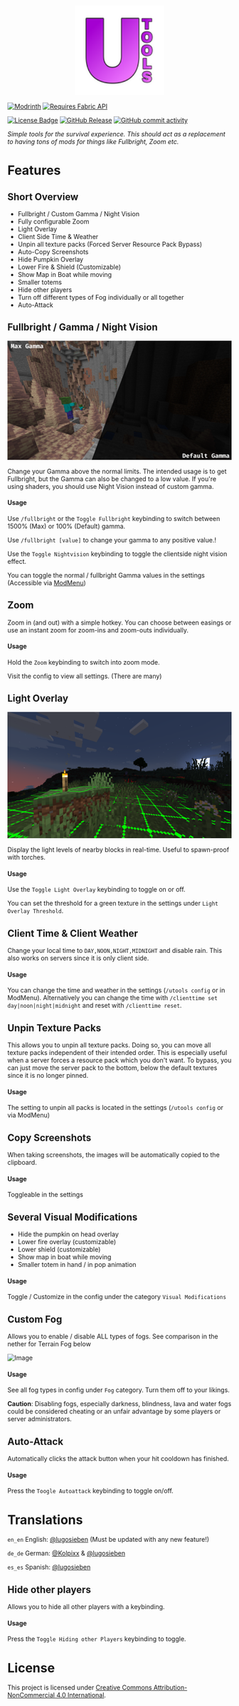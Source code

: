 <p align="center">
<img height="200" src="src/main/resources/assets/utools/icon.png" alt="Logo of UTools">
</p>

[![Modrinth](https://cdn.jsdelivr.net/npm/@intergrav/devins-badges@3/assets/cozy/available/modrinth_vector.svg)](https://modrinth.com/mod/utools)
[![Requires Fabric API](https://cdn.jsdelivr.net/npm/@intergrav/devins-badges@3/assets/compact/supported/fabric_vector.svg)](https://fabricmc.net/)

[![License Badge](https://img.shields.io/badge/License-CC--BY--NC--4.0-blue)](https://creativecommons.org/licenses/by-nc/4.0/)
[![GitHub Release](https://img.shields.io/github/v/release/lugosieben/utools)](https://github.com/lugosieben/utools/releases/latest)
[![GitHub commit activity](https://img.shields.io/github/commit-activity/t/lugosieben/utools)](https://github.com/lugosieben/utools/commits/)

_Simple tools for the survival experience. This should act as a replacement to having tons of mods for things like Fullbright, Zoom etc._

# Features

## Short Overview
- Fullbright / Custom Gamma / Night Vision
- Fully configurable Zoom
- Light Overlay
- Client Side Time & Weather
- Unpin all texture packs (Forced Server Resource Pack Bypass)
- Auto-Copy Screenshots
- Hide Pumpkin Overlay
- Lower Fire & Shield (Customizable)
- Show Map in Boat while moving
- Smaller totems
- Hide other players
- Turn off different types of Fog individually or all together
- Auto-Attack

## Fullbright / Gamma / Night Vision

![Gamma Comparison](assets/gammacomparism.png)

Change your Gamma above the normal limits. The intended usage is to get Fullbright, but the Gamma can also be changed to a low value.
If you're using shaders, you should use Night Vision instead of custom gamma.

#### Usage

Use `/fullbright` or the `Toggle Fullbright` keybinding to switch between 1500% (Max) or 100% (Default) gamma.

Use `/fullbright [value]` to change your gamma to any positive value.!

Use the `Toggle Nightvision` keybinding to toggle the clientside night vision effect.

You can toggle the normal / fullbright Gamma values in the settings (Accessible via [ModMenu](https://modrinth.com/mod/modmenu))

## Zoom

Zoom in (and out) with a simple hotkey. You can choose between easings or use an instant zoom for zoom-ins and zoom-outs individually.

#### Usage

Hold the `Zoom` keybinding to switch into zoom mode.

Visit the config to view all settings. (There are many)

## Light Overlay

![Light Overlay Example](assets/lightoverlayexample.png)

Display the light levels of nearby blocks in real-time. Useful to spawn-proof with torches.

#### Usage

Use the `Toggle Light Overlay` keybinding to toggle on or off. 

You can set the threshold for a green texture in the settings under `Light Overlay Threshold`.

## Client Time & Client Weather

Change your local time to `DAY,NOON,NIGHT,MIDNIGHT` and disable rain. This also works on servers since it is only client side.

#### Usage

You can change the time and weather in the settings (`/utools config` or in ModMenu).
Alternatively you can change the time with `/clienttime set day|noon|night|midnight` and reset with `/clienttime reset`.

## Unpin Texture Packs

This allows you to unpin all texture packs. Doing so, you can move all texture packs independent of their intended order. This is especially useful when a server forces a resource pack which you don't want. To bypass, you can just move the server pack to the bottom, below the default textures since it is no longer pinned.

#### Usage

The setting to unpin all packs is located in the settings (`/utools config` or via ModMenu)

## Copy Screenshots

When taking screenshots, the images will be automatically copied to the clipboard.

#### Usage

Toggleable in the settings

## Several Visual Modifications

- Hide the pumpkin on head overlay
- Lower fire overlay (customizable)
- Lower shield (customizable)
- Show map in boat while moving
- Smaller totem in hand / in pop animation

#### Usage

Toggle / Customize in the config under the category `Visual Modifications`

## Custom Fog

Allows you to enable / disable ALL types of fogs. See comparison in the nether for Terrain Fog below

![Image](https://github.com/lugosieben/utools/blob/latest/assets/fogcomparison.png?raw=true)

#### Usage

See all fog types in config under `Fog` category. Turn them off to your likings.

**Caution**: Disabling fogs, especially darkness, blindness, lava and water fogs could be considered cheating or an unfair advantage by some players or server administrators.
 
## Auto-Attack

Automatically clicks the attack button when your hit cooldown has finished.

#### Usage

Press the `Toogle Autoattack` keybinding to toggle on/off.

# Translations

`en_en` English: [@lugosieben](https://github.com/lugosieben) (Must be updated with any new feature!)

`de_de` German: [@Kolpixx](https://github.com/Kolpixx) & [@lugosieben](https://github.com/lugosieben)

`es_es` Spanish: [@lugosieben](https://github.com/lugosieben)

## Hide other players

Allows you to hide all other players with a keybinding.

#### Usage

Press the `Toggle Hiding other Players` keybinding to toggle.

# License

This project is licensed under [Creative Commons Attribution-NonCommercial 4.0 International](https://creativecommons.org/licenses/by-nc/4.0/deed.en).
